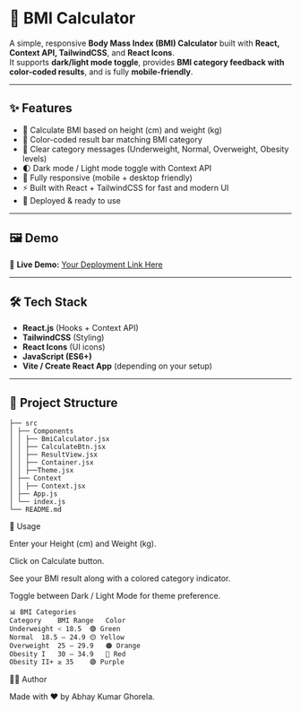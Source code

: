 # 🧮 BMI Calculator  

A simple, responsive **Body Mass Index (BMI) Calculator** built with **React, Context API, TailwindCSS**, and **React Icons**.  
It supports **dark/light mode toggle**, provides **BMI category feedback with color-coded results**, and is fully **mobile-friendly**.  

---

## ✨ Features  

- 🎯 Calculate BMI based on height (cm) and weight (kg)  
- 🌈 Color-coded result bar matching BMI category  
- 📖 Clear category messages (Underweight, Normal, Overweight, Obesity levels)  
- 🌓 Dark mode / Light mode toggle with Context API  
- 📱 Fully responsive (mobile + desktop friendly)  
- ⚡ Built with React + TailwindCSS for fast and modern UI  
- 🚀 Deployed & ready to use  

---

## 🖼️ Demo  

🔗 **Live Demo:** [Your Deployment Link Here](https://your-app-url.com)  

---

## 🛠️ Tech Stack  

- **React.js** (Hooks + Context API)  
- **TailwindCSS** (Styling)  
- **React Icons** (UI icons)  
- **JavaScript (ES6+)**  
- **Vite / Create React App** (depending on your setup)  

---

## 📂 Project Structure  
```baseh
├── src
│ ├── Components
│ │ ├── BmiCalculator.jsx
│ │ ├── CalculateBtn.jsx
│ │ ├── ResultView.jsx
│ │ ├── Container.jsx
│ │ ├──Theme.jsx
│ ├── Context
│ │ ├── Context.jsx
│ ├── App.js
│ └── index.js
└── README.md
```

📖 Usage

Enter your Height (cm) and Weight (kg).

Click on Calculate button.

See your BMI result along with a colored category indicator.

Toggle between Dark / Light Mode for theme preference.

```bash
📊 BMI Categories
Category	BMI Range	Color
Underweight	< 18.5	🟢 Green
Normal	18.5 – 24.9	🟡 Yellow
Overweight	25 – 29.9	🟠 Orange
Obesity I	30 – 34.9	🔴 Red
Obesity II+	≥ 35	🟣 Purple

```


👨‍💻 Author

Made with ❤️ by Abhay Kumar Ghorela.